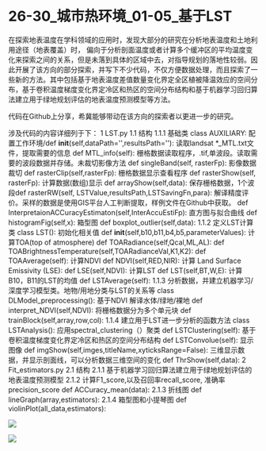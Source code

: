# 26-30_城市热环境_01-05_基于LST
在探索地表温度在学科领域的应用时，发现大部分的研究在分析地表温度和土地利用途径（地表覆盖）时，
偏向于分析剖面温度或者计算多个缓冲区的平均温度变化来探索之间的关系，但是未落到具体的区域中去，对指导规划的落地性较弱。因此开展了该方向的部分探索，并写下不少代码，不仅方便数据处理，而且探索了一些新的方法。其中包括基于地表温度差值数量变化界定全区植被降温效应的空间分布，基于卷积温度梯度变化界定冷区和热区的空间分布结构和基于机器学习回归算法建立用于绿地规划评估的地表温度预测模型等方法。

代码在Github上分享，希冀能够带动在该方向的探索者以更进一步的研究。

涉及代码的内容详细列于下：
1 LST.py
1.1 结构
1.1.1 基础类 class AUXILIARY:
  配置工作环境/def __init__(self,dataPath='',resultsPath=''):
  读取landsat *_MTL.txt文件，提取需要的信息 def MTL_info(self):
  栅格数据读取程序，.tif,单波段。读取需要的波段数据并存储。未裁切影像方法 def singleBand(self, rasterFp):
  影像数据裁切 def rasterClip(self,rasterFp):
  栅格数据显示查看程序 def rasterShow(self, rasterFp):
  计算数据(数组)显示 def arrayShow(self,data):
  保存栅格数据，1个波段def rasterRW(self, LSTValue,resultsPath,LSTSavingFn,para):
  解译精度评价。采样的数据是使用GIS平台人工判断提取，样例文件在Github中获取。  def InterpretaionACCuracyEstimaton(self,InterAccuEstiFp):
  直方图与拟合曲线 def histogramFig(self,x):
    箱型图  def boxplot_outlier(self,data):
1.1.2 定义LST计算类 class LST():
  初始化相关值 def __init__(self,b10,b11,b4,b5,parameterValues):
  计算TOA(top of atmosphere) 
def TOARadiance(self,Qcal,ML,AL):
def TOABrightnessTemperature(self,TOARadianceVal,K1,K2):
def TOAAverage(self):
  计算NDVI  def NDVI(self,RED,NIR):
  计算 Land Surface Emissivity (LSE):  def LSE(self,NDVI):
  计算LST def LST(self,BT,W,E):
  计算B10，B11的LST的均值  def LSTAverage(self):
1.1.3 分析数据，并建立机器学习/深度学习模型类。地物/用地分类与LST的关系等 class DLModel_preprocessing():
  基于NDVI 解译水体/绿地/裸地 def interpret_NDVI(self,NDVI):
  将栅格数据分为多个单元块 def trainBlock(self,array,row,col):
1.1.4 建立用于LST进一步分析的函数方法 class LSTAnalysis():
  应用spectral_clustering（）聚类 def LSTClustering(self):
  基于卷积温度梯度变化界定冷区和热区的空间分布结构  def LSTConvolue(self):
  显示图像 def imgShow(self,imges,titleName,xyticksRange=False):
  三维显示数据，并显示剖面线，可以分析数据三维空间的变化  def ThrShow(self,data):
2 Fit_estimators.py
2.1 结构
2.1.1   基于机器学习回归算法建立用于绿地规划评估的地表温度预测模型
2.1.2   计算F1_score,以及召回率recall_score, 准确率precision_score def ACCuracy_mean(data):
2.1.3   折线图 def lineGraph(array,estimators): 
2.1.4   箱型图和小提琴图 def violinPlot(all_data,estimators):



![](https://github.com/richieBao/python-urbanPlanning/blob/master/images/partialCorrle_14.png)


![](https://github.com/richieBao/python-urbanPlanning/blob/master/images/results——s.jpg)
